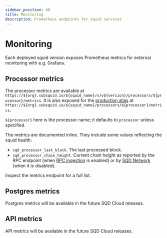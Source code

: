 ```yaml
---
sidebar_position: 40
title: Monitoring
description: Prometheus endpoints for squid services
---
```


# Monitoring

Each deployed squid version exposes Prometheus metrics for external monitoring with e.g. Grafana. 

## Processor metrics

The processor metrics are available at `https://${org}.subsquid.io/${squid_name}/v/v${version}/processors/${processor}/metrics`. It is also exposed for the [production alias](/cloud/resources/production-alias) at `https://${org}.subsquid.io/${squid_name}/processors/${processor}/metrics`.

`${processor}` here is the processor name; it defaults to `processor` unless specified.

The metrics are documented inline. They include some values reflecting the squid health:
- `sqd_processor_last_block`. The last processed block.
- `sqd_processor_chain_height`. Current chain height as reported by the RPC endpoint (when [RPC ingestion](/sdk/resources/unfinalized-blocks) is enabled) or by [SQD Network](/subsquid-network) (when it is disabled).

Inspect the metrics endpoint for a full list.

## Postgres metrics

Postgres metrics will be available in the future SQD Cloud releases. 

## API metrics

API metrics will be available in the future SQD Cloud releases. 
